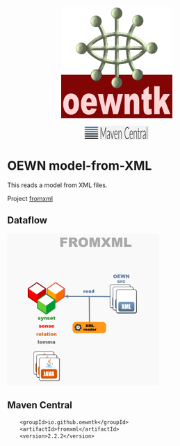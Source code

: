 <p align="center">
<img width="256" height="256" src="images/oewntk.png" alt="OEWNTK">
</p>
<p align="center">
<img width="150" src="images/mavencentral.png" alt="MavenCentral">
</p>

# OEWN model-from-XML

This reads a model from XML files.

Project [fromxml](https://github.com/oewntk/fromxml)

## Dataflow

![Dataflow](images/dataflow_fromxml.png  "Dataflow")

## Maven Central

		<groupId>io.github.oewntk</groupId>
		<artifactId>fromxml</artifactId>
		<version>2.2.2</version>
